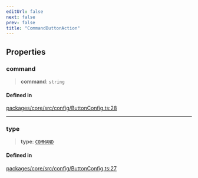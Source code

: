 ```yaml
---
editUrl: false
next: false
prev: false
title: "CommandButtonAction"
---
```


## Properties

### command

> **command**: `string`

#### Defined in

[packages/core/src/config/ButtonConfig.ts:28](https://github.com/mProjectsCode/obsidian-meta-bind-plugin/blob/46993a4bea44fea6720d8d001cc5324f264501f1/packages/core/src/config/ButtonConfig.ts#L28)

***

### type

> **type**: [`COMMAND`](/obsidian-meta-bind-plugin-docs/api/enumerations/buttonactiontype/#command)

#### Defined in

[packages/core/src/config/ButtonConfig.ts:27](https://github.com/mProjectsCode/obsidian-meta-bind-plugin/blob/46993a4bea44fea6720d8d001cc5324f264501f1/packages/core/src/config/ButtonConfig.ts#L27)
